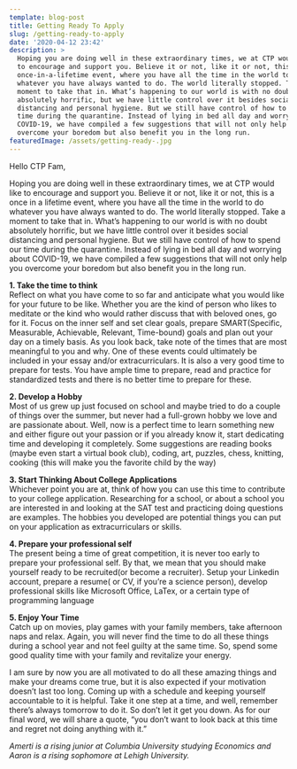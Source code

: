 ```yaml
---
template: blog-post
title: Getting Ready To Apply
slug: /getting-ready-to-apply
date: '2020-04-12 23:42'
description: >
  Hoping you are doing well in these extraordinary times, we at CTP would like
  to encourage and support you. Believe it or not, like it or not, this is a
  once-in-a-lifetime event, where you have all the time in the world to do
  whatever you have always wanted to do. The world literally stopped. Take a
  moment to take that in. What’s happening to our world is with no doubt
  absolutely horrific, but we have little control over it besides social
  distancing and personal hygiene. But we still have control of how to spend our
  time during the quarantine. Instead of lying in bed all day and worrying about
  COVID-19, we have compiled a few suggestions that will not only help you
  overcome your boredom but also benefit you in the long run. 
featuredImage: /assets/getting-ready-.jpg
---
```

Hello CTP Fam,

Hoping you are doing well in these extraordinary times, we at CTP would like to encourage and support you. Believe it or not, like it or not, this is a once in a lifetime event, where you have all the time in the world to do whatever you have always wanted to do. The world literally stopped. Take a moment to take that in. What’s happening to our world is with no doubt absolutely horrific, but we have little control over it besides social distancing and personal hygiene. But we still have control of how to spend our time during the quarantine. Instead of lying in bed all day and worrying about COVID-19, we have compiled a few suggestions that will not only help you overcome your boredom but also benefit you in the long run.

**1. Take the time to think**\
Reflect on what you have come to so far and anticipate what you would like for your future to be like. Whether you are the kind of person who likes to meditate or the kind who would rather discuss that with beloved ones, go for it. Focus on the inner self and set clear goals, prepare SMART(Specific, Measurable, Achievable, Relevant, Time-bound) goals and plan out your day on a timely basis. As you look back, take note of the times that are most meaningful to you and why. One of these events could ultimately be included in your essay and/or extracurriculars. It is also a very good time to prepare for tests. You have ample time to prepare, read and practice for standardized tests and there is no better time to prepare for these.

**2. Develop a Hobby**\
Most of us grew up just focused on school and maybe tried to do a couple of things over the summer, but never had a full-grown hobby we love and are passionate about. Well, now is a perfect time to learn something new and either figure out your passion or if you already know it, start dedicating time and developing it completely. Some suggestions are reading books (maybe even start a virtual book club), coding, art, puzzles, chess, knitting, cooking (this will make you the favorite child by the way)

**3. Start Thinking About College Applications**\
Whichever point you are at, think of how you can use this time to contribute to your college application. Researching for a school, or about a school you are interested in and looking at the SAT test and practicing doing questions are examples. The hobbies you developed are potential things you can put on your application as extracurriculars or skills.

**4. Prepare your professional self**\
The present being a time of great competition, it is never too early to prepare your professional self. By that, we mean that you should make yourself ready to be recruited(or become a recruiter). Setup your Linkedin account, prepare a resume( or CV, if you’re a science person), develop professional skills like Microsoft Office, LaTex, or a certain type of programming language

**5. Enjoy Your Time**\
Catch up on movies, play games with your family members, take afternoon naps and relax. Again, you will never find the time to do all these things during a school year and not feel guilty at the same time. So, spend some good quality time with your family and revitalize your energy.

I am sure by now you are all motivated to do all these amazing things and make your dreams come true, but it is also expected if your motivation doesn’t last too long. Coming up with a schedule and keeping yourself accountable to it is helpful. Take it one step at a time, and well, remember there’s always tomorrow to do it. So don’t let it get you down. As for our final word, we will share a quote, “you don’t want to look back at this time and regret not doing anything with it.”



*Amerti is a rising junior at Columbia University studying Economics and Aaron is a rising sophomore at Lehigh University.*
